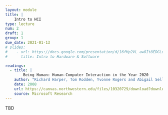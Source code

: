 ```yaml
---
layout: module
title: |
    Intro to HCI
type: lecture
num: 2
draft: 1
group: 1
due_date: 2021-01-13
# slides:
#    - url: https://docs.google.com/presentation/d/16fHp2VL_aw8It8EDGLuWmtKsciXrSyy9l1JcTQmPAec/edit?usp=sharing
#      title: Intro to Hardware & Software

readings:
  - title: |
        Being Human: Human-Computer Interaction in the Year 2020
    author: "Richard Harper, Tom Rodden, Yvonne Rogers and Abigail Sellen"
    date: 2008
    url: https://canvas.northwestern.edu/files/10320729/download?download_frd=1
    source: Microsoft Research
---
```


TBD